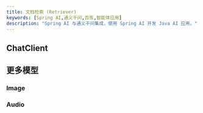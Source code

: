 ```yaml
---
title: 文档检索 (Retriever)
keywords: [Spring AI,通义千问,百炼,智能体应用]
description: "Spring AI 与通义千问集成，使用 Spring AI 开发 Java AI 应用。"
---
```


## ChatClient

## 更多模型

### Image

### Audio